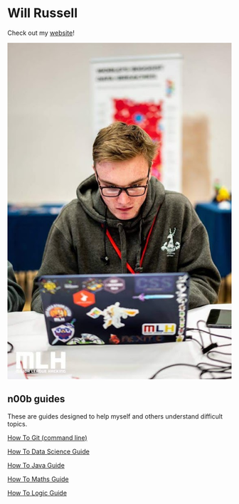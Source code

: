 # Will Russell

Check out my [website](https://will-russell.com)!

![Me](img/profile.jpg)

## n00b guides

These are guides designed to help myself and others understand difficult topics.

[How To Git (command line)](git/git.md)

[How To Data Science Guide](data-science/data-science-home.md)

[How To Java Guide](java/java-home.md)

[How To Maths Guide](maths/maths-home.md)

[How To Logic Guide](logic/Definitions.md)